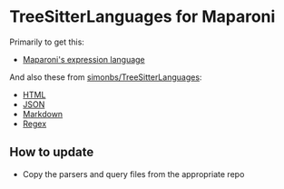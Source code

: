 # TreeSitterLanguages for Maparoni

Primarily to get this:

- [Maparoni's expression language](https://github.com/maparoni/tree-sitter-maparoni)

And also these from [simonbs/TreeSitterLanguages](https://github.com/simonbs/TreeSitterLanguages):

- [HTML](https://github.com/tree-sitter/tree-sitter-html)
- [JSON](https://github.com/tree-sitter/tree-sitter-json)
- [Markdown](https://github.com/MDeiml/tree-sitter-markdown)
- [Regex](https://github.com/tree-sitter/tree-sitter-regex)

## How to update

- Copy the parsers and query files from the appropriate repo
